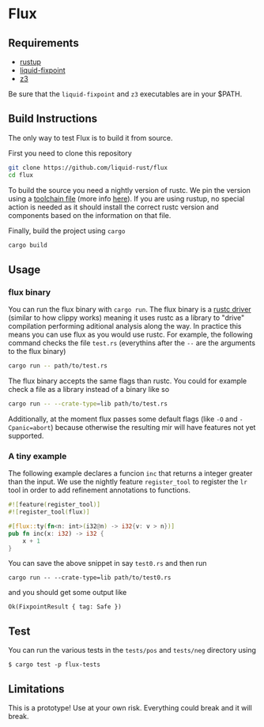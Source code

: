# Flux

## Requirements

- [rustup](https://rustup.rs/)
- [liquid-fixpoint](https://github.com/ucsd-progsys/liquid-fixpoint)
- [z3](https://github.com/Z3Prover/z3)

Be sure that the `liquid-fixpoint` and `z3` executables are in your $PATH.

## Build Instructions

The only way to test Flux is to build it from source.

First you need to clone this repository

```bash
git clone https://github.com/liquid-rust/flux
cd flux
```

To build the source you need a nightly version of rustc.
We pin the version using a [toolchain file](/rust-toolchain) (more info [here](https://rust-lang.github.io/rustup/overrides.html#the-toolchain-file)).
If you are using rustup, no special action is needed as it should install the correct rustc version and components based on the information on that file.

Finally, build the project using `cargo`

```bash
cargo build
```

## Usage

### flux binary

You can run the flux binary with `cargo run`.
The flux binary is a [rustc driver](https://rustc-dev-guide.rust-lang.org/rustc-driver.html?highlight=driver#the-rustc-driver-and-interface) (similar to how clippy works) meaning it uses rustc as a library to "drive" compilation performing aditional analysis along the way.
In practice this means you can use flux as you would use rustc.
For example, the following command checks the file `test.rs` (everythins after the `--` are the arguments to the flux binary)

```bash
cargo run -- path/to/test.rs
```

The flux binary accepts the same flags than rustc.
You could for example check a file as a library instead of a binary like so

```bash
cargo run -- --crate-type=lib path/to/test.rs
```

Additionally, at the moment flux passes some
default flags (like `-O` and `-Cpanic=abort`) because
otherwise the resulting mir will have features
not yet supported.

### A tiny example

The following example declares a funcion `inc` that returns a integer greater than the input.
We use the nightly feature `register_tool` to register the `lr` tool in order to add refinement annotations to functions.

```rust
#![feature(register_tool)]
#![register_tool(flux)]

#[flux::ty(fn<n: int>(i32@n) -> i32{v: v > n})]
pub fn inc(x: i32) -> i32 {
    x + 1
}
```

You can save the above snippet in say `test0.rs` and then run

```
cargo run -- --crate-type=lib path/to/test0.rs
```

and you should get some output like

```
Ok(FixpointResult { tag: Safe })
```

## Test

You can run the various tests in the `tests/pos` and `tests/neg` directory using

```
$ cargo test -p flux-tests
```

## Limitations

This is a prototype! Use at your own risk. Everything could break and it will break.


